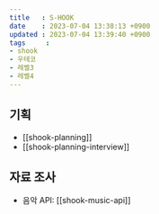 ```yaml
---
title   : S-HOOK
date    : 2023-07-04 13:38:13 +0900
updated : 2023-07-04 13:39:40 +0900
tags     : 
- shook
- 우테코
- 레벨3
- 레벨4
---
```


## 기획

- [[shook-planning]]
- [[shook-planning-interview]]

## 자료 조사

- 음악 API: [[shook-music-api]]
